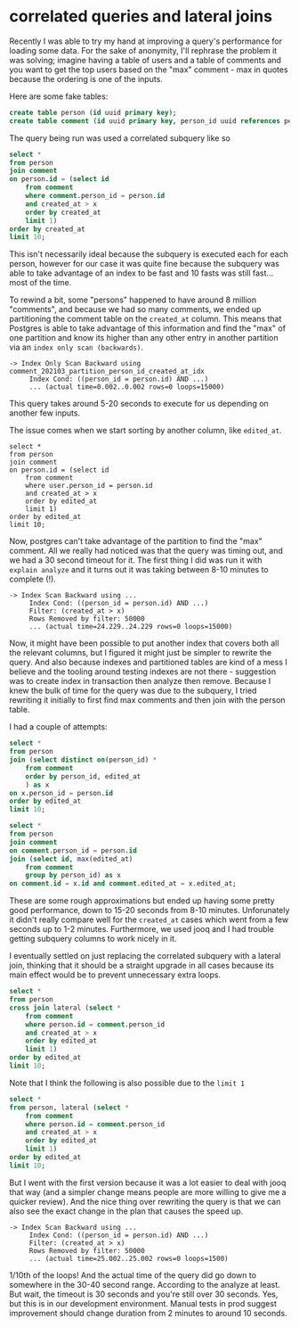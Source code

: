 # correlated queries and lateral joins

Recently I was able to try my hand at improving a query's performance for loading
some data. For the sake of anonymity, I'll rephrase the problem it was solving;
imagine having a table of users and a table of comments and you want to get the
top users based on the "max" comment - max in quotes because the ordering is one
of the inputs.

Here are some fake tables:

<!-- markdownlint-disable line-length -->
```sql
create table person (id uuid primary key);
create table comment (id uuid primary key, person_id uuid references person(id), created_at date not null, edited_at date);
```
<!-- markdownlint-enable line-length -->

The query being run was used a correlated subquery like so
```sql
select *
from person
join comment
on person.id = (select id
    from comment
    where comment.person_id = person.id
    and created_at > x
    order by created_at
    limit 1)
order by created_at
limit 10;
```

This isn't necessarily ideal because the subquery is executed each for each person,
however for our case it was quite fine because the subquery was able to take advantage
of an index to be fast and 10 fasts was still fast... most of the time.

To rewind a bit, some "persons" happened to have around 8 million "comments", and
because we had so many comments, we ended up partitioning the comment table on the
`created_at` column. This means that Postgres is able to take advantage of this
information and find the "max" of one partition and know its higher than any other
entry in another partition via an `index only scan (backwards)`.

```
-> Index Only Scan Backward using comment_202103_partition_person_id_created_at_idx
     Index Cond: ((person_id = person.id) AND ...)
     ... (actual time=0.002..0.002 rows=0 loops=15000)
```

This query takes around 5-20 seconds to execute for us depending on another few inputs.

The issue comes when we start sorting by another column, like `edited_at`.

```
select *
from person
join comment
on person.id = (select id
    from comment
    where user.person_id = person.id
    and created_at > x
    order by edited_at
    limit 1)
order by edited_at
limit 10;
```

Now, postgres can't take advantage of the partition to find the "max" comment. All
we really had noticed was that the query was timing out, and we had a 30 second
timeout for it. The first thing I did was run it with `explain analyze` and it turns
out it was taking between 8-10 minutes to complete (!).

```
-> Index Scan Backward using ...
     Index Cond: ((person_id = person.id) AND ...)
     Filter: (created_at > x)
     Rows Removed by filter: 50000
     ... (actual time=24.229..24.229 rows=0 loops=15000)
```

Now, it might have been possible to put another index that covers both all the relevant
columns, but I figured it might just be simpler to rewrite the query. And also because
indexes and partitioned tables are kind of a mess I believe and the tooling around
testing indexes are not there - suggestion was to create index in transaction then
analyze then remove. Because I knew the bulk of time for the query was due to the
subquery, I tried rewriting it initially to first find max comments and then join
with the person table.

I had a couple of attempts:

```sql
select *
from person
join (select distinct on(person_id) *
    from comment
    order by person_id, edited_at
    ) as x
on x.person_id = person.id
order by edited_at
limit 10;
```

```sql
select *
from person
join comment
on comment.person_id = person.id
join (select id, max(edited_at)
    from comment
    group by person_id) as x
on comment.id = x.id and comment.edited_at = x.edited_at;
```

These are some rough approximations but ended up having some pretty good performance,
down to 15-20 seconds from 8-10 minutes. Unforunately it didn't really compare well
for the `created_at` cases which went from a few seconds up to 1-2 minutes. Furthermore,
we used jooq and I had trouble getting subquery columns to work nicely in it.

I eventually settled on just replacing the correlated subquery with a lateral join,
thinking that it should be a straight upgrade in all cases because its main effect
would be to prevent unnecessary extra loops.

```sql
select *
from person
cross join lateral (select *
    from comment
    where person.id = comment.person_id
    and created_at > x
    order by edited_at
    limit 1)
order by edited_at
limit 10;
```

Note that I think the following is also possible due to the `limit 1`

```sql
select *
from person, lateral (select *
    from comment
    where person.id = comment.person_id
    and created_at > x
    order by edited_at
    limit 1)
order by edited_at
limit 10;
```

But I went with the first version because it was a lot easier to deal with jooq
that way (and a simpler change means people are more willing to give me a quicker
review). And the nice thing over rewriting the query is that we can also see the
exact change in the plan that causes the speed up.

```
-> Index Scan Backward using ...
     Index Cond: ((person_id = person.id) AND ...)
     Filter: (created_at > x)
     Rows Removed by filter: 50000
     ... (actual time=25.002..25.002 rows=0 loops=1500)
```

1/10th of the loops! And the actual time of the query did go down to somewhere in
the 30-40 second range. According to the analyze at least. But wait, the timeout
is 30 seconds and you're still over 30 seconds. Yes, but this is in our development
environment. Manual tests in prod suggest improvement should change duration from
2 minutes to around 10 seconds.
